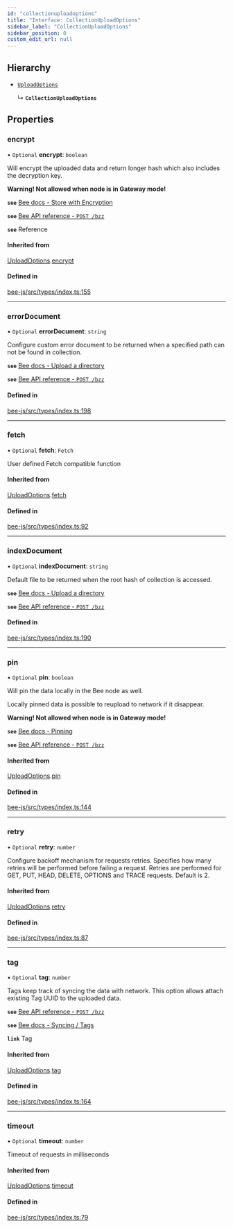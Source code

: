 ```yaml
---
id: "collectionuploadoptions"
title: "Interface: CollectionUploadOptions"
sidebar_label: "CollectionUploadOptions"
sidebar_position: 0
custom_edit_url: null
---
```


## Hierarchy

- [`UploadOptions`](uploadoptions.md)

  ↳ **`CollectionUploadOptions`**

## Properties

### encrypt

• `Optional` **encrypt**: `boolean`

Will encrypt the uploaded data and return longer hash which also includes the decryption key.

**Warning! Not allowed when node is in Gateway mode!**

**`see`** [Bee docs - Store with Encryption](https://docs.ethswarm.org/docs/access-the-swarm/store-with-encryption)

**`see`** [Bee API reference - `POST /bzz`](https://docs.ethswarm.org/api/#tag/Collection/paths/~1bzz/post)

**`see`** Reference

#### Inherited from

[UploadOptions](uploadoptions.md).[encrypt](uploadoptions.md#encrypt)

#### Defined in

[bee-js/src/types/index.ts:155](https://github.com/ethersphere/bee-js/blob/ae6a776/src/types/index.ts#L155)

___

### errorDocument

• `Optional` **errorDocument**: `string`

Configure custom error document to be returned when a specified path can not be found in collection.

**`see`** [Bee docs - Upload a directory](https://docs.ethswarm.org/docs/access-the-swarm/upload-a-directory)

**`see`** [Bee API reference - `POST /bzz`](https://docs.ethswarm.org/api/#tag/File)

#### Defined in

[bee-js/src/types/index.ts:198](https://github.com/ethersphere/bee-js/blob/ae6a776/src/types/index.ts#L198)

___

### fetch

• `Optional` **fetch**: `Fetch`

User defined Fetch compatible function

#### Inherited from

[UploadOptions](uploadoptions.md).[fetch](uploadoptions.md#fetch)

#### Defined in

[bee-js/src/types/index.ts:92](https://github.com/ethersphere/bee-js/blob/ae6a776/src/types/index.ts#L92)

___

### indexDocument

• `Optional` **indexDocument**: `string`

Default file to be returned when the root hash of collection is accessed.

**`see`** [Bee docs - Upload a directory](https://docs.ethswarm.org/docs/access-the-swarm/upload-a-directory)

**`see`** [Bee API reference - `POST /bzz`](https://docs.ethswarm.org/api/#tag/File)

#### Defined in

[bee-js/src/types/index.ts:190](https://github.com/ethersphere/bee-js/blob/ae6a776/src/types/index.ts#L190)

___

### pin

• `Optional` **pin**: `boolean`

Will pin the data locally in the Bee node as well.

Locally pinned data is possible to reupload to network if it disappear.

**Warning! Not allowed when node is in Gateway mode!**

**`see`** [Bee docs - Pinning](https://docs.ethswarm.org/docs/access-the-swarm/pinning)

**`see`** [Bee API reference - `POST /bzz`](https://docs.ethswarm.org/api/#tag/Collection/paths/~1bzz/post)

#### Inherited from

[UploadOptions](uploadoptions.md).[pin](uploadoptions.md#pin)

#### Defined in

[bee-js/src/types/index.ts:144](https://github.com/ethersphere/bee-js/blob/ae6a776/src/types/index.ts#L144)

___

### retry

• `Optional` **retry**: `number`

Configure backoff mechanism for requests retries.
Specifies how many retries will be performed before failing a request.
Retries are performed for GET, PUT, HEAD, DELETE, OPTIONS and TRACE requests.
Default is 2.

#### Inherited from

[UploadOptions](uploadoptions.md).[retry](uploadoptions.md#retry)

#### Defined in

[bee-js/src/types/index.ts:87](https://github.com/ethersphere/bee-js/blob/ae6a776/src/types/index.ts#L87)

___

### tag

• `Optional` **tag**: `number`

Tags keep track of syncing the data with network. This option allows attach existing Tag UUID to the uploaded data.

**`see`** [Bee API reference - `POST /bzz`](https://docs.ethswarm.org/api/#tag/Collection/paths/~1bzz/post)

**`see`** [Bee docs - Syncing / Tags](https://docs.ethswarm.org/docs/access-the-swarm/syncing)

**`link`** Tag

#### Inherited from

[UploadOptions](uploadoptions.md).[tag](uploadoptions.md#tag)

#### Defined in

[bee-js/src/types/index.ts:164](https://github.com/ethersphere/bee-js/blob/ae6a776/src/types/index.ts#L164)

___

### timeout

• `Optional` **timeout**: `number`

Timeout of requests in milliseconds

#### Inherited from

[UploadOptions](uploadoptions.md).[timeout](uploadoptions.md#timeout)

#### Defined in

[bee-js/src/types/index.ts:79](https://github.com/ethersphere/bee-js/blob/ae6a776/src/types/index.ts#L79)
